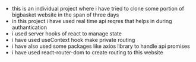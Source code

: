 - this is an individual project where i have tried to clone some portion of bigbasket website in the span of three days 
- in this project i have used real time api reqres that helps in during authantication
- i used server hooks of react to manage state
- i have used useContext hook make private routing
- i have also used some packages like axios library to handle api promises
- i have used react-router-dom to create routing to this website
